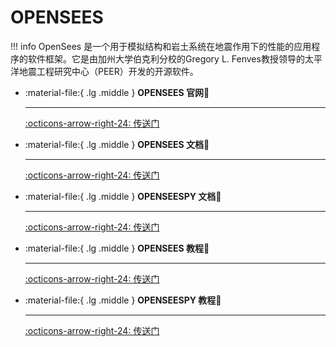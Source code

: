 # OPENSEES

!!! info
    OpenSees 是一个用于模拟结构和岩土系统在地震作用下的性能的应用程序的软件框架。它是由加州大学伯克利分校的Gregory L. Fenves教授领导的太平洋地震工程研究中心（PEER）开发的开源软件。

<div class="grid cards" markdown>

-   :material-file:{ .lg .middle } __OPENSEES 官网🎯__

    ---

    [:octicons-arrow-right-24: <a href="https://opensees.berkeley.edu/OpenSees/user/download.php" target="_blank"> 传送门 </a>](#)

-   :material-file:{ .lg .middle } __OPENSEES 文档🎯__

    ---

    [:octicons-arrow-right-24: <a href="https://opensees.github.io/OpenSeesDocumentation/index.html" target="_blank"> 传送门 </a>](#)


-   :material-file:{ .lg .middle } __OPENSEESPY 文档🎯__

    ---

    [:octicons-arrow-right-24: <a href="https://openseespydoc.readthedocs.io/en/latest/" target="_blank"> 传送门 </a>](#)


-   :material-file:{ .lg .middle } __OPENSEES 教程🎯__

    ---

    [:octicons-arrow-right-24: <a href="https://www.bilibili.com/video/BV1h5411n7TR?spm_id_from=333.788.videopod.episodes&vd_source=5a427660f0337fedc22d4803661d493f" target="_blank"> 传送门 </a>](#)

-   :material-file:{ .lg .middle } __OPENSEESPY 教程🎯__

    ---

    [:octicons-arrow-right-24: <a href="https://www.youtube.com/watch?v=MG6GXBd_zwg&list=PL-KPmwg026LPlJ0wroqF1F5yjBqhw9I74&index=1" target="_blank"> 传送门 </a>](#)

</div>